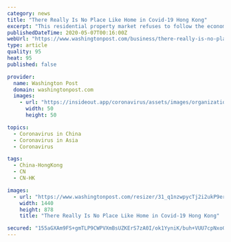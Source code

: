 ```yaml
---
category: news
title: "There Really Is No Place Like Home in Covid-19 Hong Kong"
excerpt: "This residential property market refuses to follow the economy into crisis. When asking why, start with the Fed."
publishedDateTime: 2020-05-07T00:16:00Z
webUrl: "https://www.washingtonpost.com/business/there-really-is-no-place-like-home-in-covid-19-hong-kong/2020/05/06/82b17e26-8ff6-11ea-9322-a29e75effc93_story.html"
type: article
quality: 95
heat: 95
published: false

provider:
  name: Washington Post
  domain: washingtonpost.com
  images:
    - url: "https://insideout.app/coronavirus/assets/images/organizations/washingtonpost.com-50x50.jpg"
      width: 50
      height: 50

topics:
  - Coronavirus in China
  - Coronavirus in Asia
  - Coronavirus

tags:
  - China-HongKong
  - CN
  - CN-HK

images:
  - url: "https://www.washingtonpost.com/resizer/31_q1nzwpycTj2i2ukP9erqZAco=/1440x0/smart/arc-anglerfish-washpost-prod-washpost.s3.amazonaws.com/public/PLHTLBUP6YI6VEZCUKPHL374SM.jpg"
    width: 1440
    height: 878
    title: "There Really Is No Place Like Home in Covid-19 Hong Kong"

secured: "155aGXAm9FS+gmTLP9CWPVXmBsUZKErS7zA0I/ok1YyniK/buh+VUU7cpNxoGQ6nj2Lg9gHChOUUaXobka30gON6aftaLvHEacykYnmxQ3YWR5uZhvJGiJ6rW+9xubwwhnndq4IjAmzcgptBrlNDAsK/1gbjX/GLmEl7AXdXN9CgPsIdnLGsHTGyHdDRCQ727Nw/Rysmzc0nIbOapztGC8EeMpH+/NJSnw1HqtLCoehAmhYMJNnO04w+EaafNwcWVDryNyDrODnv2KA9V22ejHwS1UvXTALgSytLbDkkPmAlJxNAUEDQ6KuNIrfl7YevYVI0gqndW0sUxEzj/kTH4xmGvVrIzn/MA7y0CO7qE8XWV9q6BL0mj7dWUigI5HCk2w8qFVQ8t4XDmaLij+0f8V/9xEtA0QfkVORO2koZEiJsOJUDZxRgfjg7A4E3gvSkZOwzOUjiiH+za7WPb9b/UMr1Lvg55Qo26iJnBmVDMKQ=;GgD8upZh6nhZx1r14ZxeVw=="
---
```


